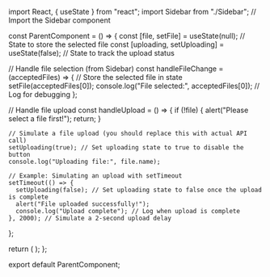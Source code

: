 import React, { useState } from "react";
import Sidebar from "./Sidebar"; // Import the Sidebar component

const ParentComponent = () => {
  const [file, setFile] = useState(null); // State to store the selected file
  const [uploading, setUploading] = useState(false); // State to track the upload status

  // Handle file selection (from Sidebar)
  const handleFileChange = (acceptedFiles) => {
    // Store the selected file in state
    setFile(acceptedFiles[0]);
    console.log("File selected:", acceptedFiles[0]); // Log for debugging
  };

  // Handle file upload
  const handleUpload = () => {
    if (!file) {
      alert("Please select a file first!");
      return;
    }

    // Simulate a file upload (you should replace this with actual API call)
    setUploading(true); // Set uploading state to true to disable the button
    console.log("Uploading file:", file.name);

    // Example: Simulating an upload with setTimeout
    setTimeout(() => {
      setUploading(false); // Set uploading state to false once the upload is complete
      alert("File uploaded successfully!");
      console.log("Upload complete"); // Log when upload is complete
    }, 2000); // Simulate a 2-second upload delay
  };

  return (
    <Sidebar
      onFileChange={handleFileChange}
      onUpload={handleUpload}
      uploading={uploading}
    />
  );
};

export default ParentComponent;
